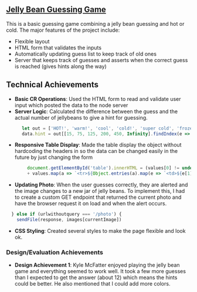 ## [Jelly Bean Guessing Game](https://a2-mgovilla.glitch.me/)
This is a basic guessing game combining a jelly bean guessing and hot or cold. The major features of the project include:
- Flexible layout 
- HTML form that validates the inputs
- Automatically updating guess list to keep track of old ones
- Server that keeps track of guesses and asserts when the correct guess is reached (gives hints along the way)

## Technical Achievements
- **Basic CR Operations**: Used the HTML form to read and validate user input which posted the data to the node server
- **Server Logic**: Calculated the difference between the guess and the actual number of jellybeans to give a hint for guessing. 

```js
      let out = ['HOT!', 'warm!', 'cool', 'cold!', 'super cold', 'frozen :('] 
      data.hint = out[[15, 75, 125, 200, 450, Infinity].findIndex(e => diff < e)]
```

- **Responsive Table Display**: Made the table display the object without hardcoding the headers in so the data can be changed easily in the future by just changing the form

```js
        document.getElementById('table').innerHTML = (values[0] != undefined ? `<tr>${Object.entries(values[0]).map(e => `<th>${capitalize(e[0])}</th>`).join('')}</tr>` : '') \
        + values.map(a => `<tr>${Object.entries(a).map(e => `<td>${e[1]}</td>`).join('')}</tr>`).join('\n');
```

- **Updating Photo**: When the user guesses correctly, they are alerted and the image changes to a new jar of jelly beans. To implement this, I had to create a custom GET endpoint that returned the current photo and have the browser request it on load and when the alert occurs. 

```js
  } else if (urlwithoutquery === '/photo') {
    sendFile(response, images[currentImage])
```

- **CSS Styling**: Created several styles to make the page flexible and look ok.


### Design/Evaluation Achievements
- **Design Achievement 1**: Kyle McFatter enjoyed playing the jelly bean game and everything seemed to work well. It took a few more guesses than I expected to get the answer (about 12) which means the hints could be better. He also mentioned that I could add more colors.
